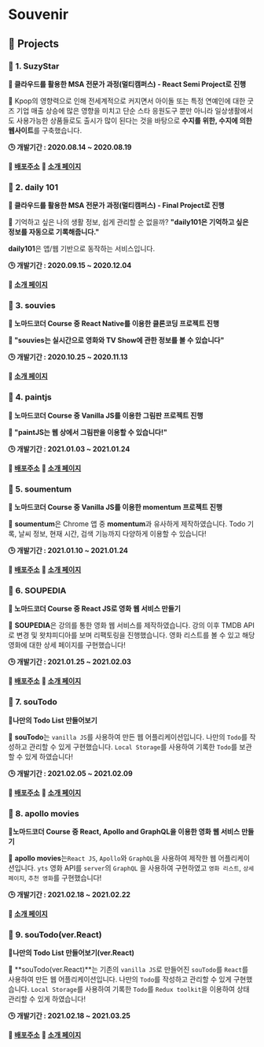 # Souvenir



## 🎰 Projects

### 🎁 1. SuzyStar

**🎈 클라우드를 활용한 MSA 전문가 과정(멀티캠퍼스) - React Semi Project로 진행**

**📃** Kpop의 영향력으로 인해 전세계적으로 커지면서 아이돌 또는 특정 연예인에 대한 굿즈 기업 매출 상승에 많은 영향을 미치고 단순 스타 응원도구 뿐만 아니라 일상생활에서도 사용가능한 상품들로도 출시가 많이 된다는 것을 바탕으로 **수지를 위한, 수지에 의한 웹사이트**를 구축했습니다.

**🕒 개발기간 : 2020.08.14 ~ 2020.08.19**

**📢 [배포주소](https://souvenir718.github.io/SuzyStar/)** **🔗 [소개 페이지](https://github.com/souvenir718/SuzyStar)**




### 🎁 2. daily 101

**🎈 클라우드를 활용한 MSA 전문가 과정(멀티캠퍼스) - Final Project로 진행**

**📃** 기억하고 싶은 나의 생활 정보, 쉽게 관리할 순 없을까? **"daily101은 기억하고 싶은 정보를 자동으로 기록해줍니다."**

**daily101**은 앱/웹 기반으로 동작하는 서비스입니다.

**🕒 개발기간 : 2020.09.15 ~ 2020.12.04**

**🔗 [소개 페이지](https://github.com/daily-101/daily-101-docs/blob/main/README.md)**




### 🎁 3. souvies

**🎈 노마드코더 Course 중 React Native를 이용한 클론코딩 프로젝트 진행**

**📃 "souvies는 실시간으로 영화와 TV Show에 관한 정보를 볼 수 있습니다"** 

**🕒 개발기간 : 2020.10.25 ~ 2020.11.13**

**🔗 [소개 페이지](https://github.com/souvenir718/souvies)**



### 🎁 4. paintjs

**🎈 노마드코더 Course 중 Vanilla JS를 이용한 그림판 프로젝트 진행**

**📃 "paintJS는 웹 상에서 그림판을 이용할 수 있습니다!"**

**🕒 개발기간 : 2021.01.03 ~ 2021.01.24**

**📢 [배포주소](https://souvenir718.github.io/paintjs/)** **🔗 [소개 페이지](https://github.com/souvenir718/paintjs)**




### 🎁 5. soumentum

**🎈 노마드코더 Course 중 Vanilla JS를 이용한 momentum 프로젝트 진행**

📃 **soumentum**은 Chrome 앱 중 **momentum**과 유사하게 제작하였습니다. Todo 기록, 날씨 정보, 현재 시간, 검색 기능까지 다양하게 이용할 수 있습니다!

**🕒 개발기간 : 2021.01.10 ~ 2021.01.24**

**📢 [배포주소](https://souvenir718.github.io/soumentum/)** **🔗 [소개 페이지](https://github.com/souvenir718/chrome_app)**



### 🎁 6. SOUPEDIA

**🎈 노마드코더 Course 중 React JS로 영화 웹 서비스 만들기**

📃 **SOUPEDIA**은 강의를 통한 영화 웹 서비스를 제작하였습니다. 강의 이후 TMDB API로 변경 및 왓챠피디아를 보며 리팩토링을 진행했습니다.  영화 리스트를 볼 수 있고 해당 영화에 대한 상세 페이지를 구현했습니다!

**🕒 개발기간 : 2021.01.25 ~ 2021.02.03**

**📢 [배포주소](https://souvenir718.github.io/SOUPEDIA/)** **🔗 [소개 페이지](https://github.com/souvenir718/SOUPEDIA)**




### 🎁 7. souTodo

**🎈나만의 Todo List 만들어보기**

📃 **souTodo**는 `vanilla JS`를 사용하여 만든 웹 어플리케이션입니다. 나만의 `Todo`를 작성하고 관리할 수 있게 구현했습니다. `Local Storage`를 사용하여 기록한 `Todo`를 보관할 수 있게 하였습니다!

**🕒 개발기간 : 2021.02.05 ~ 2021.02.09**

**📢 [배포주소](https://souvenir718.github.io/souTodo/)** **🔗 [소개 페이지](https://github.com/souvenir718/souTodo)**




### 🎁 8. apollo movies

**🎈노마드코더 Course 중 React, Apollo and GraphQL을 이용한 영화 웹 서비스 만들기**

📃 **apollo movies**는`React JS`, `Apollo`와 `GraphQL`을 사용하여 제작한 웹 어플리케이션입니다. `yts` 영화 API를 `server`의 `GraphQL` 을 사용하여 구현하였고 `영화 리스트`, `상세 페이지`, `추천 영화`를 구현했습니다!

**🕒 개발기간 : 2021.02.18 ~ 2021.02.22**

**🔗 [소개 페이지](https://github.com/souvenir718/apollo_movies)**




### 🎁 9. souTodo(ver.React)

**🎈나만의 Todo List 만들어보기(ver.React)**

📃 **souTodo(ver.React)**는 기존의 `vanilla JS`로 만들어진 `souTodo`를 `React`를 사용하여 만든 웹 어플리케이션입니다. 나만의 `Todo`를 작성하고 관리할 수 있게 구현했습니다. `Local Storage`를 사용하여 기록한 `Todo`를 `Redux toolkit`을 이용하여 상태관리할 수 있게 하였습니다!

**🕒 개발기간 : 2021.02.18 ~ 2021.03.25**

**📢 [배포주소](https://github.com/souvenir718/souTodo-react)** **🔗 [소개 페이지](https://souvenir718.github.io/souTodo-react/)**






